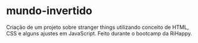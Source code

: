 # mundo-invertido
 Criação de um projeto sobre stranger things utilizando conceito de HTML, CSS e alguns ajustes em JavaScript. Feito durante o bootcamp da RiHappy.
